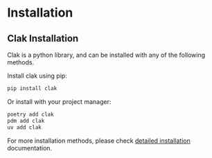 # Installation

## Clak Installation

Clak is a python library, and can be installed with any of the following methods.

Install clak using pip:

```bash
pip install clak
```

Or install with your project manager:

```bash
poetry add clak
pdm add clak
uv add clak
```

For more installation methods, please check [detailed installation](docs/install.md) documentation.

